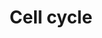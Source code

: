 ---
annotations:
- id: PW:0001317
  parent: regulatory pathway
  type: Pathway Ontology
  value: cell cycle pathway
authors:
- MaintBot
- MartijnVanIersel
- Mkutmon
- L Dupuis
description: (From http://en.wikipedia.org/wiki/Cell_cycle) The cell cycle is the
  series of events that takes place in a cell leading to its division and duplication
  (replication). Regulation of the cell cycle involves processes crucial to the survival
  of a cell, including the detection and repair of genetic damage as well as the prevention
  of uncontrolled cell division. Two key classes of regulatory molecules, cyclins
  and cyclin-dependent kinases (CDKs), determine a cell's progress through the cell
  cycle.
last-edited: 2020-03-18
organisms:
- Gallus gallus
redirect_from:
- /index.php/Pathway:WP844
- /instance/WP844
- /instance/WP844_rr109474
revision: r109474
schema-jsonld:
- '@context': https://schema.org/
  '@id': https://wikipathways.github.io/pathways/WP844.html
  '@type': Dataset
  creator:
    '@type': Organization
    name: WikiPathways
  description: (From http://en.wikipedia.org/wiki/Cell_cycle) The cell cycle is the
    series of events that takes place in a cell leading to its division and duplication
    (replication). Regulation of the cell cycle involves processes crucial to the
    survival of a cell, including the detection and repair of genetic damage as well
    as the prevention of uncontrolled cell division. Two key classes of regulatory
    molecules, cyclins and cyclin-dependent kinases (CDKs), determine a cell's progress
    through the cell cycle.
  keywords:
  - ABL1
  - ATM
  - ATR
  - BUB1
  - BUB1B
  - BUB3
  - CCNA1
  - CCNA2
  - CCNB2
  - CCND2
  - CCND3
  - CCNE1
  - CCNE2
  - CCNH
  - CDC14A
  - CDC14C
  - CDC2
  - CDC20
  - CDC25A
  - CDC45L
  - CDC7
  - CDH1
  - CDK6
  - CDKN1B
  - CDKN2A
  - CHEK2
  - DBF4
  - E2F1
  - E2F3
  - E2F4
  - EP300
  - ESPL1
  - GADD45A
  - GSK3B
  - HDAC1
  - HDAC2
  - HDAC3
  - HDAC4
  - HDAC7A
  - HDAC8
  - MAD1L1
  - MAD2L1
  - MAD2L2
  - MCM2
  - MCM3
  - MCM4
  - MCM5
  - MCM6
  - MDM2
  - ORC1L
  - ORC2L
  - ORC3L
  - ORC4L
  - ORC5L
  - ORC6L
  - PCNA
  - PLK1
  - PRKDC
  - PTTG1
  - RB1
  - RBL1
  - RCJMB04_30p22
  - RCJMB04_5e12
  - SKP2
  - SMAD3
  - TBC1D8
  - TFDP1
  - TP53
  - UBE2F
  - WEE1
  license: CC0
  name: Cell cycle
seo: CreativeWork
title: Cell cycle
wpid: WP844
---